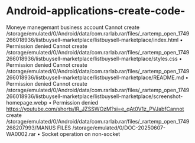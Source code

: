 # Android-applications-create-code-
Moneye manegemant business account
Cannot create /storage/emulated/0/Android/data/com.rarlab.rar/files/_rartemp_open_1749266018936/listbuysell-marketplace/listbuysell-marketplace/index.html
• Permission denied
Cannot create /storage/emulated/0/Android/data/com.rarlab.rar/files/_rartemp_open_1749266018936/listbuysell-marketplace/listbuysell-marketplace/styles.css
• Permission denied
Cannot create /storage/emulated/0/Android/data/com.rarlab.rar/files/_rartemp_open_1749266018936/listbuysell-marketplace/listbuysell-marketplace/README.md
• Permission denied
Cannot create /storage/emulated/0/Android/data/com.rarlab.rar/files/_rartemp_open_1749266018936/listbuysell-marketplace/listbuysell-marketplace/screenshot-homepage.webp
• Permission denied
https://youtube.com/shorts/lR_JZSSWOzM?si=e_qAt0V1z_PVJabfCannot create /storage/emulated/0/Android/data/com.rarlab.rar/files/_rartemp_open_1749268207993/MANUS FILES /storage/emulated/0/DOC-20250607-WA0002.rar
• Socket operation on non-socket
